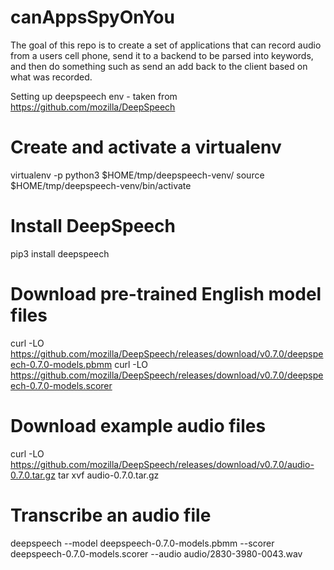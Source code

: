 # canAppsSpyOnYou

The goal of this repo is to create a set of applications that can record audio from a users cell phone, send it to a backend to be parsed into keywords, and then do something such as send an add back to the client based on what was recorded.

Setting up deepspeech env - taken from https://github.com/mozilla/DeepSpeech

# Create and activate a virtualenv

virtualenv -p python3 $HOME/tmp/deepspeech-venv/
source $HOME/tmp/deepspeech-venv/bin/activate

# Install DeepSpeech

pip3 install deepspeech

# Download pre-trained English model files

curl -LO https://github.com/mozilla/DeepSpeech/releases/download/v0.7.0/deepspeech-0.7.0-models.pbmm
curl -LO https://github.com/mozilla/DeepSpeech/releases/download/v0.7.0/deepspeech-0.7.0-models.scorer

# Download example audio files

curl -LO https://github.com/mozilla/DeepSpeech/releases/download/v0.7.0/audio-0.7.0.tar.gz
tar xvf audio-0.7.0.tar.gz

# Transcribe an audio file

deepspeech --model deepspeech-0.7.0-models.pbmm --scorer deepspeech-0.7.0-models.scorer --audio audio/2830-3980-0043.wav
